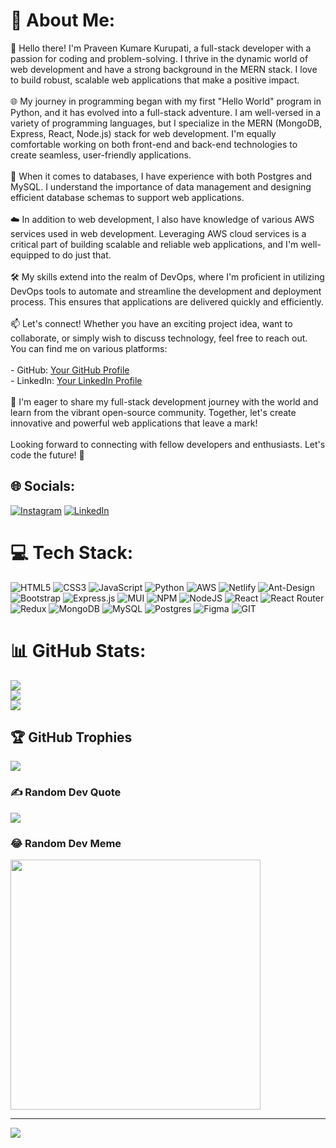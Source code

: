 # 💫 About Me:
👋 Hello there! I'm Praveen Kumare Kurupati, a full-stack developer with a passion for coding and problem-solving. I thrive in the dynamic world of web development and have a strong background in the MERN stack. I love to build robust, scalable web applications that make a positive impact.<br><br>🌐 My journey in programming began with my first "Hello World" program in Python, and it has evolved into a full-stack adventure. I am well-versed in a variety of programming languages, but I specialize in the MERN (MongoDB, Express, React, Node.js) stack for web development. I'm equally comfortable working on both front-end and back-end technologies to create seamless, user-friendly applications.<br><br>💽 When it comes to databases, I have experience with both Postgres and MySQL. I understand the importance of data management and designing efficient database schemas to support web applications.<br><br>☁️ In addition to web development, I also have knowledge of various AWS services used in web development. Leveraging AWS cloud services is a critical part of building scalable and reliable web applications, and I'm well-equipped to do just that.<br><br>🛠️ My skills extend into the realm of DevOps, where I'm proficient in utilizing DevOps tools to automate and streamline the development and deployment process. This ensures that applications are delivered quickly and efficiently.<br><br>📫 Let's connect! Whether you have an exciting project idea, want to collaborate, or simply wish to discuss technology, feel free to reach out. You can find me on various platforms:<br><br>- GitHub: [Your GitHub Profile](https://github.com/Praveenkurupati/Praveenkurupati/)<br>- LinkedIn: [Your LinkedIn Profile](https://www.linkedin.com/in/praveen-kumar05)<br><br>🌟 I'm eager to share my full-stack development journey with the world and learn from the vibrant open-source community. Together, let's create innovative and powerful web applications that leave a mark!<br><br>Looking forward to connecting with fellow developers and enthusiasts. Let's code the future! 🚀<br>


## 🌐 Socials:
[![Instagram](https://img.shields.io/badge/Instagram-%23E4405F.svg?logo=Instagram&logoColor=white)](https://instagram.com/praveen_kurupati) [![LinkedIn](https://img.shields.io/badge/LinkedIn-%230077B5.svg?logo=linkedin&logoColor=white)](https://linkedin.com/in/https://www.linkedin.com/in/praveen-kumar05) 

# 💻 Tech Stack:
![HTML5](https://img.shields.io/badge/html5-%23E34F26.svg?style=for-the-badge&logo=html5&logoColor=white) ![CSS3](https://img.shields.io/badge/css3-%231572B6.svg?style=for-the-badge&logo=css3&logoColor=white) ![JavaScript](https://img.shields.io/badge/javascript-%23323330.svg?style=for-the-badge&logo=javascript&logoColor=%23F7DF1E) ![Python](https://img.shields.io/badge/python-3670A0?style=for-the-badge&logo=python&logoColor=ffdd54) ![AWS](https://img.shields.io/badge/AWS-%23FF9900.svg?style=for-the-badge&logo=amazon-aws&logoColor=white) ![Netlify](https://img.shields.io/badge/netlify-%23000000.svg?style=for-the-badge&logo=netlify&logoColor=#00C7B7) ![Ant-Design](https://img.shields.io/badge/-AntDesign-%230170FE?style=for-the-badge&logo=ant-design&logoColor=white) ![Bootstrap](https://img.shields.io/badge/bootstrap-%238511FA.svg?style=for-the-badge&logo=bootstrap&logoColor=white) ![Express.js](https://img.shields.io/badge/express.js-%23404d59.svg?style=for-the-badge&logo=express&logoColor=%2361DAFB) ![MUI](https://img.shields.io/badge/MUI-%230081CB.svg?style=for-the-badge&logo=mui&logoColor=white) ![NPM](https://img.shields.io/badge/NPM-%23CB3837.svg?style=for-the-badge&logo=npm&logoColor=white) ![NodeJS](https://img.shields.io/badge/node.js-6DA55F?style=for-the-badge&logo=node.js&logoColor=white) ![React](https://img.shields.io/badge/react-%2320232a.svg?style=for-the-badge&logo=react&logoColor=%2361DAFB) ![React Router](https://img.shields.io/badge/React_Router-CA4245?style=for-the-badge&logo=react-router&logoColor=white) ![Redux](https://img.shields.io/badge/redux-%23593d88.svg?style=for-the-badge&logo=redux&logoColor=white) ![MongoDB](https://img.shields.io/badge/MongoDB-%234ea94b.svg?style=for-the-badge&logo=mongodb&logoColor=white) ![MySQL](https://img.shields.io/badge/mysql-%2300000f.svg?style=for-the-badge&logo=mysql&logoColor=white) ![Postgres](https://img.shields.io/badge/postgres-%23316192.svg?style=for-the-badge&logo=postgresql&logoColor=white) ![Figma](https://img.shields.io/badge/figma-%23F24E1E.svg?style=for-the-badge&logo=figma&logoColor=white) ![GIT](https://img.shields.io/badge/Git-fc6d26?style=for-the-badge&logo=git&logoColor=white)
# 📊 GitHub Stats:
![](https://github-readme-stats.vercel.app/api?username=praveenkurupati&theme=dark&hide_border=false&include_all_commits=false&count_private=false)<br/>
![](https://github-readme-streak-stats.herokuapp.com/?user=praveenkurupati&theme=dark&hide_border=false)<br/>
![](https://github-readme-stats.vercel.app/api/top-langs/?username=praveenkurupati&theme=dark&hide_border=false&include_all_commits=false&count_private=false&layout=compact)

## 🏆 GitHub Trophies
![](https://github-profile-trophy.vercel.app/?username=praveenkurupati&theme=radical&no-frame=false&no-bg=true&margin-w=4)

### ✍️ Random Dev Quote
![](https://quotes-github-readme.vercel.app/api?type=horizontal&theme=radical)

### 😂 Random Dev Meme
<img src='https://randommeme-five.vercel.app/' style="height: 400px;"/>

---
[![](https://visitcount.itsvg.in/api?id=praveenkurupati&icon=0&color=0)](https://visitcount.itsvg.in)

<!-- Proudly created with GPRM ( https://gprm.itsvg.in ) -->
